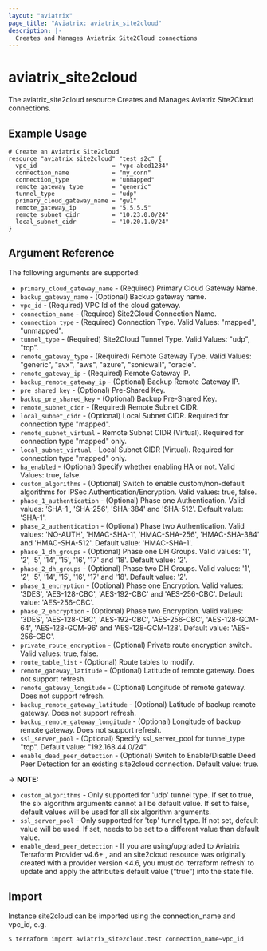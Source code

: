 ```yaml
---
layout: "aviatrix"
page_title: "Aviatrix: aviatrix_site2cloud"
description: |-
  Creates and Manages Aviatrix Site2Cloud connections
---
```


# aviatrix_site2cloud

The aviatrix_site2cloud resource Creates and Manages Aviatrix Site2Cloud connections.

## Example Usage

```hcl
# Create an Aviatrix Site2cloud
resource "aviatrix_site2cloud" "test_s2c" {
  vpc_id                     = "vpc-abcd1234"
  connection_name            = "my_conn"
  connection_type            = "unmapped"
  remote_gateway_type        = "generic"
  tunnel_type                = "udp"
  primary_cloud_gateway_name = "gw1"
  remote_gateway_ip          = "5.5.5.5"
  remote_subnet_cidr         = "10.23.0.0/24"
  local_subnet_cidr          = "10.20.1.0/24"
}
```

## Argument Reference

The following arguments are supported:

* `primary_cloud_gateway_name` - (Required) Primary Cloud Gateway Name.
* `backup_gateway_name` - (Optional) Backup gateway name.
* `vpc_id` - (Required) VPC Id of the cloud gateway.
* `connection_name` - (Required) Site2Cloud Connection Name.
* `connection_type` - (Required) Connection Type. Valid Values: "mapped", "unmapped".
* `tunnel_type` - (Required) Site2Cloud Tunnel Type. Valid Values: "udp", "tcp".
* `remote_gateway_type` - (Required) Remote Gateway Type. Valid Values: "generic", "avx", "aws", "azure", "sonicwall", "oracle".
* `remote_gateway_ip` - (Required) Remote Gateway IP.
* `backup_remote_gateway_ip` - (Optional) Backup Remote Gateway IP.
* `pre_shared_key` - (Optional) Pre-Shared Key.
* `backup_pre_shared_key` - (Optional) Backup Pre-Shared Key.
* `remote_subnet_cidr` - (Required) Remote Subnet CIDR.
* `local_subnet_cidr` - (Optional) Local Subnet CIDR. Required for connection type "mapped".
* `remote_subnet_virtual` - Remote Subnet CIDR (Virtual). Required for connection type "mapped" only.
* `local_subnet_virtual` - Local Subnet CIDR (Virtual). Required for connection type "mapped" only.
* `ha_enabled` - (Optional) Specify whether enabling HA or not. Valid Values: true, false.
* `custom_algorithms` - (Optional) Switch to enable custom/non-default algorithms for IPSec Authentication/Encryption. Valid values: true, false.
* `phase_1_authentication` - (Optional) Phase one Authentication. Valid values: 'SHA-1', 'SHA-256', 'SHA-384' and 'SHA-512'. Default value: 'SHA-1'.
* `phase_2_authentication` - (Optional) Phase two Authentication. Valid values: 'NO-AUTH', 'HMAC-SHA-1', 'HMAC-SHA-256', 'HMAC-SHA-384' and 'HMAC-SHA-512'. Default value: 'HMAC-SHA-1'.
* `phase_1_dh_groups` - (Optional) Phase one DH Groups. Valid values: '1', '2', '5', '14', '15', '16', '17' and '18'. Default value: '2'.
* `phase_2_dh_groups` - (Optional) Phase two DH Groups. Valid values: '1', '2', '5', '14', '15', '16', '17' and '18'. Default value: '2'.
* `phase_1_encryption` - (Optional) Phase one Encryption. Valid values: '3DES', 'AES-128-CBC', 'AES-192-CBC' and 'AES-256-CBC'. Default value: 'AES-256-CBC'.
* `phase_2_encryption` - (Optional) Phase two Encryption. Valid values: '3DES', 'AES-128-CBC', 'AES-192-CBC', 'AES-256-CBC', 'AES-128-GCM-64', 'AES-128-GCM-96' and 'AES-128-GCM-128'. Default value: 'AES-256-CBC'.
* `private_route_encryption` - (Optional) Private route encryption switch. Valid values: true, false.
* `route_table_list` - (Optional) Route tables to modify.
* `remote_gateway_latitude` - (Optional) Latitude of remote gateway. Does not support refresh.
* `remote_gateway_longitude` - (Optional) Longitude of remote gateway. Does not support refresh.
* `backup_remote_gateway_latitude` - (Optional) Latitude of backup remote gateway. Does not support refresh.
* `backup_remote_gateway_longitude` - (Optional) Longitude of backup remote gateway. Does not support refresh.	 
* `ssl_server_pool` - (Optional) Specify ssl_server_pool for tunnel_type "tcp". Default value: "192.168.44.0/24".
* `enable_dead_peer_detection` - (Optional) Switch to Enable/Disable Deed Peer Detection for an existing site2cloud connection. Default value: true.

-> **NOTE:** 

* `custom_algorithms` - Only supported for 'udp' tunnel type. If set to true, the six algorithm arguments cannot all be default value. If set to false, default values will be used for all six algorithm arguments.
* `ssl_server_pool` - Only supported for 'tcp' tunnel type. If not set, default value will be used. If set, needs to be set to a different value than default value.
* `enable_dead_peer_detection` - If you are using/upgraded to Aviatrix Terraform Provider v4.6+ , and an site2cloud resource was originally created with a provider version <4.6, you must do ‘terraform refresh’ to update and apply the attribute’s default value (“true”) into the state file.

## Import

Instance site2cloud can be imported using the connection_name and vpc_id, e.g.

```
$ terraform import aviatrix_site2cloud.test connection_name~vpc_id
```